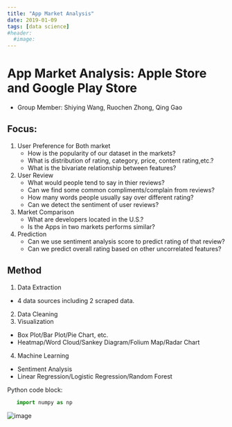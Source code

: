 ```yaml
---
title: "App Market Analysis"
date: 2019-01-09
tags: [data science]
#header:
  #image:
---
```


# App Market Analysis: Apple Store and Google Play Store
- Group Member: Shiying Wang, Ruochen Zhong, Qing Gao

## Focus:
1. User Preference for Both market
    - How is the popularity of our dataset in the markets?
    - What is distribution of rating, category, price, content rating,etc.?
    - What is the bivariate relationship between features?  
2. User Review
   - What would people tend to say in thier reviews?
   - Can we find some common compliments/complain from reviews?
   - How many words people usually say over different rating?
   - Can we detect the sentiment of user reviews?
3. Market Comparison
   - What are developers located in the U.S.?
   - Is the Apps in two markets performs similar?  
4. Prediction
   - Can we use sentiment analysis score to predict rating of that review?
   - Can we predict overall rating based on other uncorrelated features?

## Method
1. Data Extraction
  - 4 data sources including 2 scraped data.
2. Data Cleaning
3. Visualization
  - Box Plot/Bar Plot/Pie Chart, etc.
  - Heatmap/Word Cloud/Sankey Diagram/Folium Map/Radar Chart
4. Machine Learning
  - Sentiment Analysis
  - Linear Regression/Logistic Regression/Random Forest

Python code block:
```Python
   import numpy as np

```
![image](https://drive.google.com/uc?export=view&id=1ksAAf4_HlTRu7lSrVqYHeUgB3PsNghm2)
